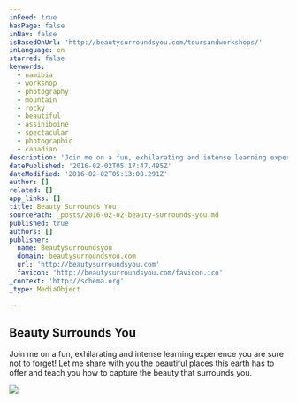 ```yaml
---
inFeed: true
hasPage: false
inNav: false
isBasedOnUrl: 'http://beautysurroundsyou.com/toursandworkshops/'
inLanguage: en
starred: false
keywords:
  - namibia
  - workshop
  - photography
  - mountain
  - rocky
  - beautiful
  - assiniboine
  - spectacular
  - photographic
  - canadian
description: 'Join me on a fun, exhilarating and intense learning experience you are sure not to forget! Let me share with you the beautiful places this earth has to offer and teach you how to capture the beauty that surrounds you.'
datePublished: '2016-02-02T05:17:47.495Z'
dateModified: '2016-02-02T05:13:08.291Z'
author: []
related: []
app_links: []
title: Beauty Surrounds You
sourcePath: _posts/2016-02-02-beauty-surrounds-you.md
published: true
authors: []
publisher:
  name: Beautysurroundsyou
  domain: beautysurroundsyou.com
  url: 'http://beautysurroundsyou.com'
  favicon: 'http://beautysurroundsyou.com/favicon.ico'
_context: 'http://schema.org'
_type: MediaObject

---
```

<article style=""><h1>Beauty Surrounds You</h1><p>Join me on a fun, exhilarating and intense learning experience you are sure not to forget! Let me share with you the beautiful places this earth has to offer and teach you how to capture the beauty that surrounds you.</p><img src="https://s3-us-west-2.amazonaws.com/the-grid-img/p/332b7c7a70c808f00669ad43fa4ffd8493fb90b4.jpg" /></article>